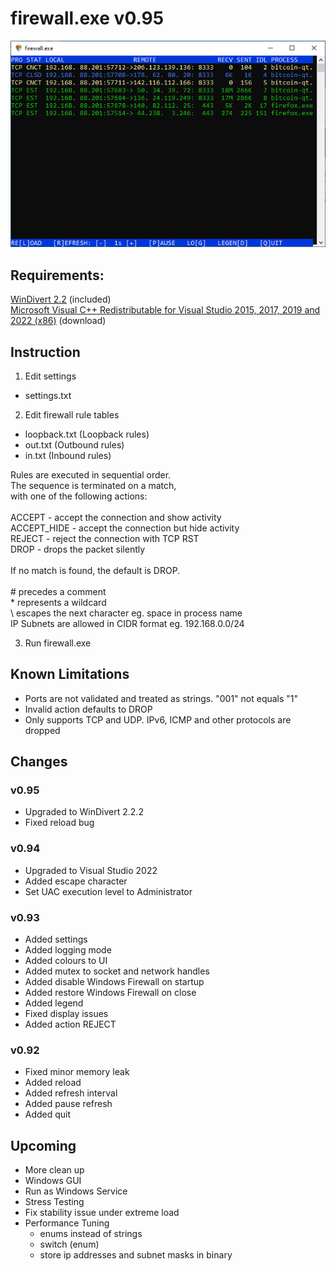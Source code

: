 # firewall.exe v0.95

![](screenshot.png)



## Requirements:

  [WinDivert 2.2](https://www.reqrypt.org/windivert.html) (included)\
  [Microsoft Visual C++ Redistributable for Visual Studio 2015, 2017, 2019 and 2022 (x86)](https://aka.ms/vs/17/release/vc_redist.x86.exe) (download)



## Instruction

1. Edit settings

* settings.txt

2. Edit firewall rule tables

* loopback.txt (Loopback rules)
* out.txt (Outbound rules)
* in.txt (Inbound rules)

Rules are executed in sequential order. \
The sequence is terminated on a match, \
with one of the following actions: \
\
  ACCEPT      - accept the connection and show activity \
  ACCEPT_HIDE - accept the connection but hide activity \
  REJECT      - reject the connection with TCP RST \
  DROP        - drops the packet silently \
\
If no match is found, the default is DROP. \
\
\# precedes a comment \
\* represents a wildcard \
\\ escapes the next character eg. space in process name \
IP Subnets are allowed in CIDR format eg. 192.168.0.0/24

3. Run firewall.exe



## Known Limitations

* Ports are not validated and treated as strings. "001" not equals "1"
* Invalid action defaults to DROP
* Only supports TCP and UDP. IPv6, ICMP and other protocols are dropped



## Changes

### v0.95

* Upgraded to WinDivert 2.2.2
* Fixed reload bug

### v0.94

* Upgraded to Visual Studio 2022
* Added escape character
* Set UAC execution level to Administrator

### v0.93

* Added settings
* Added logging mode
* Added colours to UI
* Added mutex to socket and network handles
* Added disable Windows Firewall on startup
* Added restore Windows Firewall on close
* Added legend
* Fixed display issues
* Added action REJECT

### v0.92

* Fixed minor memory leak
* Added reload
* Added refresh interval
* Added pause refresh
* Added quit



## Upcoming

* More clean up
* Windows GUI
* Run as Windows Service
* Stress Testing
* Fix stability issue under extreme load
* Performance Tuning
  * enums instead of strings
  * switch (enum)
  * store ip addresses and subnet masks in binary